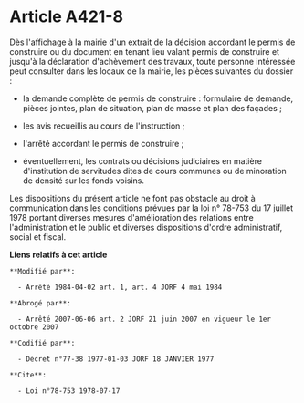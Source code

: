 # Article A421-8

Dès l'affichage à la mairie d'un extrait de la décision accordant le permis de construire ou du document en tenant lieu
valant permis de construire et jusqu'à la déclaration d'achèvement des travaux, toute personne intéressée peut consulter dans
les locaux de la mairie, les pièces suivantes du dossier :

- la demande complète de permis de construire : formulaire de demande, pièces jointes, plan de situation, plan de masse et
plan des façades ;

- les avis recueillis au cours de l'instruction ;

- l'arrêté accordant le permis de construire ;

- éventuellement, les contrats ou décisions judiciaires en matière d'institution de servitudes dites de cours communes ou de
minoration de densité sur les fonds voisins. 

Les dispositions du présent article ne font pas obstacle au droit à communication dans les conditions prévues par la loi n°
78-753 du 17 juillet 1978 portant diverses mesures d'amélioration des relations entre l'administration et le public et
diverses dispositions d'ordre administratif, social et fiscal.

**Liens relatifs à cet article**

	**Modifié par**:

	  - Arrêté 1984-04-02 art. 1, art. 4 JORF 4 mai 1984

	**Abrogé par**:

	  - Arrêté 2007-06-06 art. 2 JORF 21 juin 2007 en vigueur le 1er octobre 2007

	**Codifié par**:

	  - Décret n°77-38 1977-01-03 JORF 18 JANVIER 1977

	**Cite**:

	  - Loi n°78-753 1978-07-17
